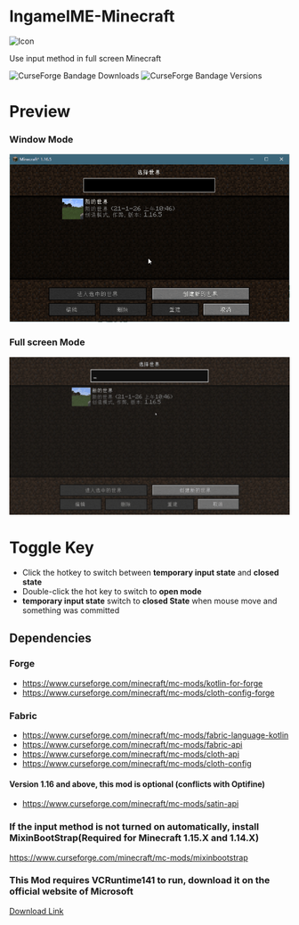 # IngameIME-Minecraft

![Icon](https://github.com/Windmill-City/IngameIME-Minecraft/raw/master/IngameIME-Icon.png)

Use input method in full screen Minecraft

![CurseForge Bandage Downloads](https://cf.way2muchnoise.eu/full_440032_downloads.svg)
![CurseForge Bandage Versions](https://cf.way2muchnoise.eu/versions/440032.svg)

# Preview

### Window Mode

![Window Mode](https://github.com/Windmill-City/IngameIME-Minecraft/raw/master/Docs/WindowInput.gif)

### Full screen Mode

![Full screen Mode](https://github.com/Windmill-City/IngameIME-Minecraft/raw/master/Docs/FullScreenInput.gif)

# Toggle Key

- Click the hotkey to switch between **temporary input state** and **closed state**
- Double-click the hot key to switch to **open mode**
- **temporary input state** switch to **closed State** when mouse move and something was committed

## Dependencies

### Forge

- https://www.curseforge.com/minecraft/mc-mods/kotlin-for-forge
- https://www.curseforge.com/minecraft/mc-mods/cloth-config-forge

### Fabric

- https://www.curseforge.com/minecraft/mc-mods/fabric-language-kotlin
- https://www.curseforge.com/minecraft/mc-mods/fabric-api
- https://www.curseforge.com/minecraft/mc-mods/cloth-api
- https://www.curseforge.com/minecraft/mc-mods/cloth-config

#### Version 1.16 and above, this mod is optional (conflicts with Optifine)

- https://www.curseforge.com/minecraft/mc-mods/satin-api

### If the input method is not turned on automatically, install MixinBootStrap(Required for Minecraft 1.15.X and 1.14.X)

https://www.curseforge.com/minecraft/mc-mods/mixinbootstrap

### This Mod requires VCRuntime141 to run, download it on the official website of Microsoft

[Download Link](https://support.microsoft.com/en-us/topic/the-latest-supported-visual-c-downloads-2647da03-1eea-4433-9aff-95f26a218cc0)